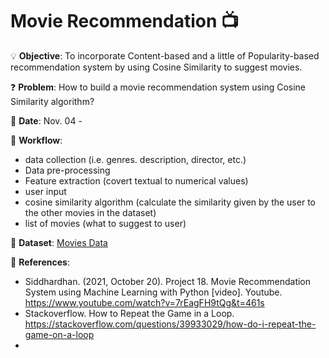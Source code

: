 # Movie Recommendation 📺

💡
**Objective**: To incorporate Content-based and a little of Popularity-based recommendation system by using Cosine Similarity to suggest movies.

❓
**Problem**: How to build a movie recommendation system using Cosine Similarity algorithm?

📅
**Date**: Nov. 04 - 

📝
**Workflow**:
- data collection (i.e. genres. description, director, etc.)
- Data pre-processing
- Feature extraction (covert textual to numerical values)
- user input
- cosine similarity algorithm (calculate the similarity given by the user to the other movies in the dataset)
- list of movies (what to suggest to user)

🔢
**Dataset**: [Movies Data](https://github.com/e-paj/Machine-Learning-Projects/tree/main/CASE%205:%20Movie%20Recommendation/DATA)

📜
**References**:
- Siddhardhan. (2021, October 20). Project 18. Movie Recommendation System using Machine Learning with Python [video]. Youtube. https://www.youtube.com/watch?v=7rEagFH9tQg&t=461s
- Stackoverflow. How to Repeat the Game in a Loop. https://stackoverflow.com/questions/39933029/how-do-i-repeat-the-game-on-a-loop
-  
